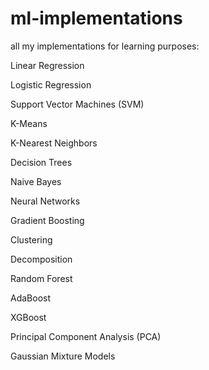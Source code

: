 # ml-implementations
all my implementations for learning purposes:


Linear Regression  

Logistic Regression	​					

Support Vector Machines (SVM)	​					

K-Means	​					

K-Nearest Neighbors	​					

Decision Trees	​					

Naive Bayes	​					

Neural Networks	​					

Gradient Boosting	​					

Clustering	​					

Decomposition	​					

Random Forest	​					

AdaBoost	​					

XGBoost	​					

Principal Component Analysis (PCA)	​					

Gaussian Mixture Models

